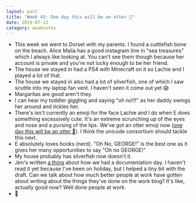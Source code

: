 ```yaml
---
layout: post
title: "Week 45: One day this will be an otter 🦦"
date: 2019-07-13
category: weaknotes
---
```


* This week we went to Dorset with my parents. I found a cuttlefish bone on the beach. Alice Malia has a good instagram line in "sea treasures" which I always like looking at. You can't see them though because her account is private and you're not lucky enough to be her friend.
* The house we stayed in had a PS4 with Minecraft on it so Lachie and I played a lot of that.
* The house we stayed in also had a lot of silverfish, one of which I saw scuttle into my laptop fan vent. I haven't seen it come out yet 😱
* Margaritas are good aren't they.
* I can hear my toddler giggling and saying "oh no!!!" as her daddy swings her around and tickles her.
* There's isn't currently an emoji for the face Lachie and I do when E does something excessively cute. It's an extreme scrunching up of the eyes and nose and a pursing of the lips. We've got an otter emoji now ([one day this will be an otter 🦦](https://twitter.com/snootgirl/status/1093215152579710976)). I think the unicode consortium should tackle this next.
* E absolutely loves books (nerd). "Oh No, GEORGE!" is the best one as it gives her many opportunities to say "Oh no GEORGE!"
* My house probably has silverfish now doesn't it.
* Jen's written [a thing](https://medium.com/ft-product-technology/documentation-day-how-the-ft-com-team-improved-our-documentation-to-95-usefulness-in-7-hours-b73d1a7e6f30) about how we had a documentation day. I haven't read it yet because I've been on holiday, but I helped a tiny bit with the draft. Can we talk about how much better people at work have gotten about writing about the things they've done on the work blog? It's like, actually good now? Well done people at work.
* 🍐
